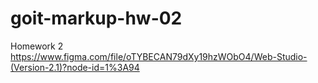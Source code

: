# goit-markup-hw-02

Homework 2
https://www.figma.com/file/oTYBECAN79dXy19hzWObO4/Web-Studio-(Version-2.1)?node-id=1%3A94
